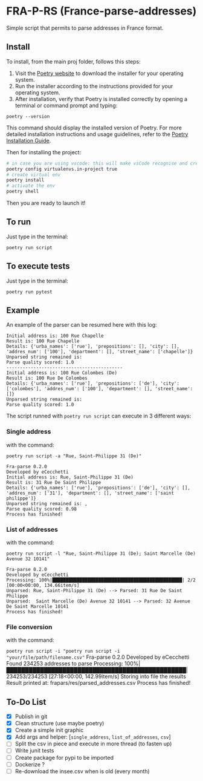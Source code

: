 # FRA-P-RS (France-parse-addresses)

Simple script that permits to parse addresses in France format.

## Install
To install, from the main proj folder, follows this steps:
1. Visit the [Poetry website](https://python-poetry.org/) to download the installer for your operating system.
2. Run the installer according to the instructions provided for your operating system.
3. After installation, verify that Poetry is installed correctly by opening a terminal or command prompt and typing:
```
poetry --version
```
This command should display the installed version of Poetry.
For more detailed installation instructions and usage guidelines, refer to the [Poetry Installation Guide](https://python-poetry.org/docs/).

Then for installing the project:
```bash
# in case you are using vscode: this will make vsCode recognise and create the .venv 
poetry config virtualenvs.in-project true
# create virtual env
poetry install
# activate the env
poetry shell
```
Then you are ready to launch it!

## To run
Just type in the terminal:
```
poetry run script
```

## To execute tests
Just type in the terminal:
```
poetry run pytest
```

## Example
An example of the parser can be resumed here with this log:
```text
Initial address is: 100 Rue Chapelle
Result is: 100 Rue Chapelle 
Details: {'urba_names': ['rue'], 'prepositions': [], 'city': [], 'addres_num': ['100'], 'department': [], 'street_name': ['chapelle']}
Unparsed string remained is: 
Parse quality scored: 1.0
-------------------------------------------
Initial address is: 100 Rue Colombes (De)
Result is: 100 Rue De Colombes 
Details: {'urba_names': ['rue'], 'prepositions': ['de'], 'city': ['colombes'], 'addres_num': ['100'], 'department': [], 'street_name': []}
Unparsed string remained is: 
Parse quality scored: 1.0
```
The script runned with `poetry run script` can execute in 3 different ways:

### Single address
with the command:

`poetry run script -a "Rue, Saint-Philippe 31 (De)"`
```text
Fra-parse 0.2.0
Developed by eCecchetti
Initial address is: Rue, Saint-Philippe 31 (De)
Result is: 31 Rue De Saint Philippe 
Details: {'urba_names': ['rue'], 'prepositions': ['de'], 'city': [], 'addres_num': ['31'], 'department': [], 'street_name': ['saint philippe']}
Unparsed string remained is: ,
Parse quality scored: 0.98
Process has finished!
```

### List of addresses
with the command:

`poetry run script -l "Rue, Saint-Philippe 31 (De); Saint Marcelle (De) Avenue 32 10141"`
```text
Fra-parse 0.2.0
Developed by eCecchetti
Processing: 100%|████████████████████████████████████████████████| 2/2 [00:00<00:00, 134.66item/s]
Unparsed: Rue, Saint-Philippe 31 (De) --> Parsed: 31 Rue De Saint Philippe
Unparsed:  Saint Marcelle (De) Avenue 32 10141 --> Parsed: 32 Avenue De Saint Marcelle 10141
Process has finished!
```

### File conversion
with the command:

`poetry run script -i "poetry run script -i "your/file/path/filename.csv"`
Fra-parse 0.2.0
Developed by eCecchetti
Found 234253 addresses to parse
Processing: 100%|████████████████████████████████████████████████| 234253/234253 [27:18<00:00, 142.99item/s]
Storing into file the results
Result printed at:  frapars/res/parsed_addresses.csv
Process has finished!


## To-Do List
- [x] Publish in git
- [x] Clean structure (use maybe poetry)
- [x] Create a simple init graphic
- [x] Add args and helper: [`single_address`, `list_of_addresses`, `csv`]
- [ ] Split the csv in piece and execute in more thread  (to fasten up)
- [ ] Write junit tests
- [ ] Create package for pypi to be imported
- [ ] Dockerize ?
- [ ] Re-download the insee.csv when is old (every month)
